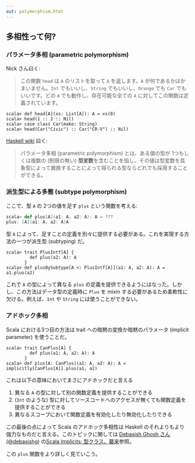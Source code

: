 ```yaml
---
out: polymorphism.html
---
```


多相性って何?
-----------

### パラメータ多相 (parametric polymorphism)

Nick さん曰く:

> この関数 `head` は `A` のリストを取って `A` を返します。`A` が何であるかはかまいません。`Int` でもいいし、`String` でもいいし、`Orange` でも `Car` でもいいです。どの `A` でも動作し、存在可能な全ての `A` に対してこの関数は定義されています。

```console:new
scala> def head[A](xs: List[A]): A = xs(0)
scala> head(1 :: 2 :: Nil)
scala> case class Car(make: String)
scala> head(Car("Civic") :: Car("CR-V") :: Nil)
```

[Haskell wiki](http://www.haskell.org/haskellwiki/Polymorphism) 曰く:

> パラメータ多相 (parametric polymorphism) とは、ある値の型が 1つもしくは複数の (制限の無い) **型変数**を含むことを指し、その値は型変数を具象型によって置換することによって得られる型ならどれでも採用することができる。

### 派生型による多態 (subtype polymorphism)

ここで、型 `A` の 2つの値を足す `plus` という関数を考える:

```scala
scala> def plus[A](a1: A, a2: A): A = ???
plus: [A](a1: A, a2: A)A
```

型 `A` によって、足すことの定義を別々に提供する必要がある。これを実現する方法の一つが派生型 (subtyping) だ。

```console
scala> trait PlusIntf[A] {
         def plus(a2: A): A
       }
scala> def plusBySubtype[A <: PlusIntf[A]](a1: A, a2: A): A = a1.plus(a2)
```

これで `A` の型によって異なる `plus` の定義を提供できるようにはなった。しかし、この方法はデータ型の定義時に `Plus` を mixin する必要があるため柔軟性に欠ける。例えば、`Int` や `String` には使うことができない。

### アドホック多相

Scala における3つ目の方法は trait への暗黙の変換か暗黙のパラメータ (implicit parameter) を使うことだ。

```console
scala> trait CanPlus[A] {
         def plus(a1: A, a2: A): A
       }
scala> def plus[A: CanPlus](a1: A, a2: A): A = implicitly[CanPlus[A]].plus(a1, a2)
```

これは以下の意味においてまさにアドホックだと言える

1. 異なる `A` の型に対して別の関数定義を提供することができる
2. (`Int` のような) 型に対してソースコードへのアクセスが無くても関数定義を提供することができる
3. 異なるスコープにおいて関数定義を有効化したり無効化したりできる

この最後の点によって Scala のアドホック多相性は Haskell のそれよりもより強力なものだと言える。このトピックに関しては [Debasish Ghosh さん (@debasishg)](https://twitter.com/debasishg) の[Scala Implicits: 型クラス、襲来](http://eed3si9n.com/ja/scala-implicits-type-classes)参照。

この `plus` 関数をより詳しく見ていこう。
